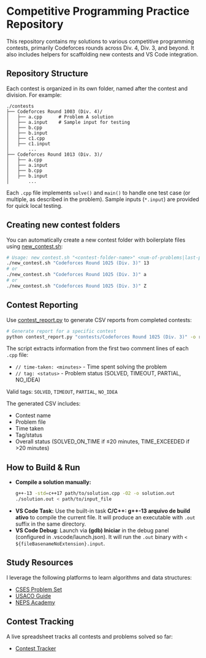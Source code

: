 # Competitive Programming Practice Repository

This repository contains my solutions to various competitive programming contests, primarily Codeforces rounds across Div. 4, Div. 3, and beyond. It also includes helpers for scaffolding new contests and VS Code integration.

## Repository Structure

Each contest is organized in its own folder, named after the contest and division. For example:

```
./contests
├── Codeforces Round 1003 (Div. 4)/
│   ├── a.cpp      # Problem A solution
│   ├── a.input    # Sample input for testing
│   ├── b.cpp
│   ├── b.input
│   ├── c1.cpp
│   ├── c1.input
│       ...
├── Codeforces Round 1013 (Div. 3)/
│   ├── a.cpp
│   ├── a.input
│   ├── b.cpp
│   ├── b.input
│       ...
```

Each `.cpp` file implements `solve()` and `main()` to handle one test case (or multiple, as described in the problem). Sample inputs (`*.input`) are provided for quick local testing.

## Creating new contest folders

You can automatically create a new contest folder with boilerplate files using [new_contest.sh](new_contest.sh):

```bash
# Usage: new_contest.sh "<contest-folder-name>" <num-of-problems|last-problem-letter>
./new_contest.sh "Codeforces Round 1025 (Div. 3)" 13
# or
./new_contest.sh "Codeforces Round 1025 (Div. 3)" a
# or 
./new_contest.sh "Codeforces Round 1025 (Div. 3)" Z
```

## Contest Reporting

Use [contest_report.py](contest_report.py) to generate CSV reports from completed contests:

```bash
# Generate report for a specific contest
python contest_report.py "contests/Codeforces Round 1025 (Div. 3)" -o results.csv
```

The script extracts information from the first two comment lines of each `.cpp` file:
- `// time-taken: <minutes>` - Time spent solving the problem
- `// tag: <status>` - Problem status (SOLVED, TIMEOUT, PARTIAL, NO_IDEA)

Valid tags: `SOLVED`, `TIMEOUT`, `PARTIAL`, `NO_IDEA`

The generated CSV includes:
- Contest name
- Problem file
- Time taken
- Tag/status
- Overall status (SOLVED_ON_TIME if ≤20 minutes, TIME_EXCEEDED if >20 minutes)

## How to Build & Run
- **Compile a solution manually:**
  ```bash
  g++-13 -std=c++17 path/to/solution.cpp -O2 -o solution.out
  ./solution.out < path/to/input_file
  ```
- **VS Code Task:** Use the built-in task **C/C++: g++-13 arquivo de build ativo** to compile the current file. It will produce an executable with `.out` suffix in the same directory.
- **VS Code Debug**: Launch via **(gdb) Iniciar** in the debug panel (configured in .vscode/launch.json). It will run the `.out` binary with `< ${fileBasenameNoExtension}.input`.


## Study Resources
I leverage the following platforms to learn algorithms and data structures:
* [CSES Problem Set](https://cses.fi/problemset/)
* [USACO Guide](https://usaco.guide/)
* [NEPS Academy](https://neps.academy/)

## Contest Tracking
A live spreadsheet tracks all contests and problems solved so far:
* [Contest Tracker](http://bit.ly/44OZJYl)

